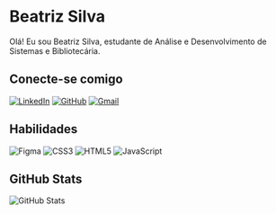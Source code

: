 # Beatriz Silva
Olá! Eu sou Beatriz Silva, estudante de Análise e Desenvolvimento de Sistemas e Bibliotecária.

## Conecte-se comigo
[![LinkedIn](https://img.shields.io/badge/LinkedIn-0077B5?style=for-the-badge&logo=linkedin&logoColor=white)](https://www.linkedin.com/in/anabeatrizdsilva/)
[![GitHub](https://img.shields.io/badge/GitHub-100000?style=for-the-badge&logo=github&logoColor=blue)](https://github.com/BiaSilvaa)
[![Gmail](https://img.shields.io/badge/Gmail-333333?style=for-the-badge&logo=gmail&logoColor=red)](mailto:annbia24@gmail.com)

## Habilidades
![Figma](https://img.shields.io/badge/figma-%23F24E1E.svg?style=for-the-badge&logo=figma&logoColor=white)
![CSS3](https://img.shields.io/badge/css3-%231572B6.svg?style=for-the-badge&logo=css3&logoColor=white)
![HTML5](https://img.shields.io/badge/html5-%23E34F26.svg?style=for-the-badge&logo=html5&logoColor=white)
![JavaScript](https://img.shields.io/badge/javascript-%23323330.svg?style=for-the-badge&logo=javascript&logoColor=%23F7DF1E)


## GitHub Stats
![GitHub Stats](https://github-readme-stats.vercel.app/api?username=BiaSilvaa&theme=transparent&bg_color=&border_color=30A3DC&show_icons=true&icon_color=30A3DC&title_color=E94D5F&text_color=FFF)
